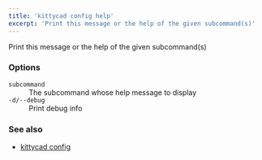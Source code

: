 ```yaml
---
title: 'kittycad config help'
excerpt: 'Print this message or the help of the given subcommand(s)'
---
```


Print this message or the help of the given subcommand(s)

### Options

<dl class="flags">
   <dt><code>subcommand</code></dt>
   <dd>The subcommand whose help message to display</dd>

   <dt><code>-d/--debug</code></dt>
   <dd>Print debug info</dd>
</dl>

### See also

-   [kittycad config](./kittycad_config)
